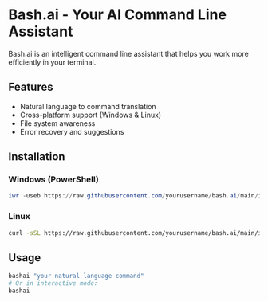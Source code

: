 # Bash.ai - Your AI Command Line Assistant


Bash.ai is an intelligent command line assistant that helps you work more efficiently in your terminal.

## Features

- Natural language to command translation
- Cross-platform support (Windows & Linux)
- File system awareness
- Error recovery and suggestions

## Installation

### Windows (PowerShell)
```powershell
iwr -useb https://raw.githubusercontent.com/yourusername/bash.ai/main/install/install_windows.ps1 | iex
```

### Linux
```bash
curl -sSL https://raw.githubusercontent.com/yourusername/bash.ai/main/install/install_linux.sh | bash
```

## Usage
```bash
bashai "your natural language command"
# Or in interactive mode:
bashai
```
